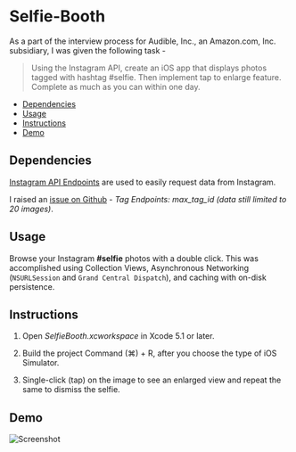 # Selfie-Booth

As a part of the interview process for Audible, Inc., an Amazon.com, Inc. subsidiary, I was given the following task -

>Using the Instagram API, create an iOS app that displays photos tagged with hashtag #selfie. Then implement tap to enlarge feature. Complete as much as you can within one day.


- [Dependencies](#dependencies)
- [Usage](#usage)
- [Instructions](#instructions)
- [Demo](#demo)

## Dependencies 

[Instagram API Endpoints](http://instagram.com/developer/) are used to easily request data from Instagram.

I raised an [issue on Github](https://github.com/Instagram/instagram-ruby-gem/issues/140) - *Tag Endpoints: max_tag_id (data still limited to 20 images)*.

## Usage

Browse your Instagram **#selfie** photos with a double click. This was accomplished using Collection Views, Asynchronous Networking (`NSURLSession` and `Grand Central Dispatch`), and caching with on-disk persistence.

## Instructions 

1) Open *SelfieBooth.xcworkspace* in Xcode 5.1 or later.

2) Build the project Command (⌘) + R, after you choose the type of iOS Simulator.

3) Single-click (tap) on the image to see an enlarged view and repeat the same to dismiss the selfie.

## Demo
![Screenshot](http://i.imgur.com/thjWsSh.gif)
